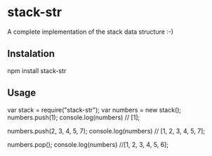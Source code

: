 # stack-str
A complete implementation of the stack data structure :-)
## Instalation
npm install stack-str
## Usage
var stack = require("stack-str");
var numbers = new stack();
numbers.push(1); 
console.log(numbers) // [1];

numbers.push(2, 3, 4, 5, 7);
console.log(numbers) // [1, 2, 3, 4, 5, 7];

numbers.pop();
console.log(numbers) //[1, 2, 3, 4, 5, 6];